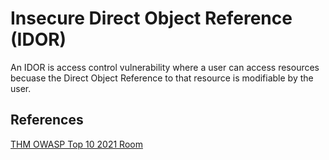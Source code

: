 # Insecure Direct Object Reference (IDOR)

An IDOR is access control vulnerability where a user can access resources becuase the Direct Object Reference to that resource is modifiable by the user.


## References

[THM OWASP Top 10 2021 Room](https://tryhackme.com/room/owasptop102021)